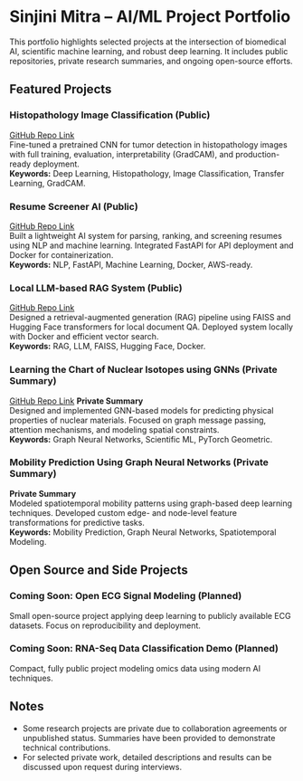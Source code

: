 # Sinjini Mitra – AI/ML Project Portfolio

This portfolio highlights selected projects at the intersection of biomedical AI, scientific machine learning, and robust deep learning. It includes public repositories, private research summaries, and ongoing open-source efforts.

## Featured Projects

### Histopathology Image Classification (Public)
[GitHub Repo Link](https://github.com/Sinjini15/Histopathology-Image-Classifier)  
Fine-tuned a pretrained CNN for tumor detection in histopathology images with full training, evaluation, interpretability (GradCAM), and production-ready deployment.  
**Keywords:** Deep Learning, Histopathology, Image Classification, Transfer Learning, GradCAM.

### Resume Screener AI (Public)
[GitHub Repo Link](https://github.com/Sinjini15/resume-screener-ai)  
Built a lightweight AI system for parsing, ranking, and screening resumes using NLP and machine learning. Integrated FastAPI for API deployment and Docker for containerization.  
**Keywords:** NLP, FastAPI, Machine Learning, Docker, AWS-ready.

### Local LLM-based RAG System (Public)
[GitHub Repo Link](https://github.com/Sinjini15/local-llm-rag-pdf-qa)  
Designed a retrieval-augmented generation (RAG) pipeline using FAISS and Hugging Face transformers for local document QA. Deployed system locally with Docker and efficient vector search.  
**Keywords:** RAG, LLM, FAISS, Hugging Face, Docker.

### Learning the Chart of Nuclear Isotopes using GNNs (Private Summary)
[GitHub Repo Link](https://github.com/Sinjini15/Nuclear-isotope-GNN)
**Private Summary**  
Designed and implemented GNN-based models for predicting physical properties of nuclear materials. Focused on graph message passing, attention mechanisms, and modeling spatial constraints.  
**Keywords:** Graph Neural Networks, Scientific ML, PyTorch Geometric.

### Mobility Prediction Using Graph Neural Networks (Private Summary)
**Private Summary**  
Modeled spatiotemporal mobility patterns using graph-based deep learning techniques. Developed custom edge- and node-level feature transformations for predictive tasks.  
**Keywords:** Mobility Prediction, Graph Neural Networks, Spatiotemporal Modeling.

## Open Source and Side Projects

### Coming Soon: Open ECG Signal Modeling (Planned)
Small open-source project applying deep learning to publicly available ECG datasets. Focus on reproducibility and deployment.

### Coming Soon: RNA-Seq Data Classification Demo (Planned)
Compact, fully public project modeling omics data using modern AI techniques.

## Notes

- Some research projects are private due to collaboration agreements or unpublished status. Summaries have been provided to demonstrate technical contributions.
- For selected private work, detailed descriptions and results can be discussed upon request during interviews.
